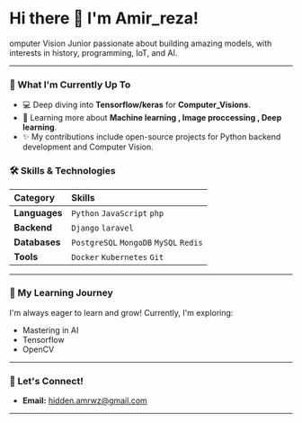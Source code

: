 # Hi there 👋 I'm __Amir_reza__!

omputer Vision Junior passionate about building amazing models, with interests in history, programming, IoT, and AI.

---

### 🚀 What I'm Currently Up To

-   💻 Deep diving into **Tensorflow/keras** for __Computer_Visions__.
-   📖 Learning more about **Machine learning , Image proccessing , Deep learning**.
-   ✨ My contributions include open-source projects for Python backend development and Computer Vision.

### 🛠️ Skills & Technologies

| Category      | Skills                                                 |
| :------------ | :----------------------------------------------------- |
| **Languages** | `Python` `JavaScript` `php`|
| **Backend** | `Django` `laravel`  |
| **Databases** | `PostgreSQL` `MongoDB` `MySQL` `Redis` |
| **Tools** | `Docker` `Kubernetes` `Git`   |

---

### 🌱 My Learning Journey

I'm always eager to learn and grow! Currently, I'm exploring:

* Mastering in AI
* Tensorflow
* OpenCV

---

### 🔗 Let's Connect!

* **Email:** hidden.amrwz@gmail.com

---


